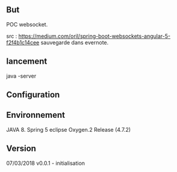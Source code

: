 But
---
POC websocket.

src : https://medium.com/oril/spring-boot-websockets-angular-5-f2f4b1c14cee
sauvegarde dans evernote.

lancement
---------
java -server 


Configuration
-------------


Environnement
-------------
JAVA 8.
Spring 5
eclipse Oxygen.2 Release (4.7.2)

Version
-------

07/03/2018 v0.0.1
	- initialisation